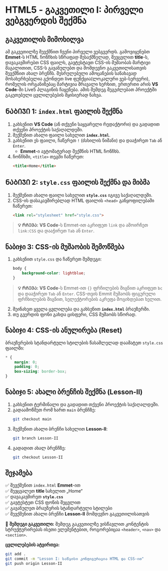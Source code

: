 # HTML5 - გაკვეთილი I: პირველი ვებგვერდის შექმნა

## გაკვეთილის მიმოხილვა
ამ გაკვეთილზე შევქმნით ჩვენი პირველი ვებგვერდს. გამოვიყენებთ **Emmet**-ს HTML ჩონჩხის სწრაფად შესაქმნელად, შევცვლით **title**-ს, დავაკავშირებთ CSS ფაილს, გავტესტავთ CSS-ის მუშაობას მარტივი მაგალითით, CSS-ს გავანულებთ და მომდევნო გაკვეთილისათვის შევქმნით ახალ ბრენჩს. შესრულებული ამოცანების სანახავად მოსახერხებელია გქონდეთ live ფუნქცია(ლოკალური ვებ-სერვერი), რომელის ორგანიზებაც მარტივია მრავალი ხერხით, ერთერთი არის **VS Code**-ში Live5 პლაგინის ჩაყენება. ამის შემდეგ შეგეძლებათ პროექტში გაკეთებული ცვლილებების მყისიერად ნახვა.

## ᲜᲐᲑᲘᲯᲘ 1: `index.html` ფაილის შექმნა
1. გახსენით **VS Code** (ან თქვენი საყვარელი რედაქტორი) და გადადით თქვენი პროექტის საქაღალდეში.
2. შექმენით ახალი ფაილი სახელით **`index.html`**.
3. გახსენით ეს ფაილი, ჩაწერეთ `!` (ძახილის ნიშანი) და დააჭირეთ  `Tab` ან `Enter`.
   - **Emmet**-ი ავტომატურად შექმნის HTML ჩონჩხს.
4. ჩონჩხში, `<title>` თეგში ჩაწერეთ:
   ```html
   <title>Home</title>
   ```

## ᲜᲐᲑᲘᲯᲘ 2: `style.css` ფაილის შექმნა და მიბმა
1. შექმენით ახალი ფაილი სახელით **`style.css`** იგივე საქაღალდეში.
2. CSS-ის დასაკავშირებლად HTML ფაილის `<head>` განყოფილებაში ჩაწერეთ:
   ```html
   <link rel="stylesheet" href="style.css">
   ```
> **💡 ᲠᲩᲔᲕᲐ:** 
> **VS Code**-ს Emmet-ით აკრიფეთ `link` და ამოირჩეთ `link:CSS` და დააჭირეთ `Tab` ან `Enter`.

## ნაბიჯი 3: CSS-ის მუშაობის შემოწმება
1. გახსენით `style.css` და ჩაწერეთ შემდეგი:
   ```css
   body {
       background-color: lightblue;
   }
   ```
> **💡 ᲠᲩᲔᲕᲐ:** 
> **VS Code**-ს Emmet-ით `{}` ფრჩილების შიგნით აკრიფეთ `bc` და დააჭირეთ `Tab` ან `Enter`.
> CSS-თვის Emmit მუშაობს ფიგურული ფრჩხილების შიგნით, სელექტორების აკრეფა მოგიხდებათ ხელით.

2. შეინახეთ ყველა ცვლილება და გახსენით **`index.html`** ბრაუზერში.
3. თუ გვერდის ფონი გახდა ცისფერი, CSS მუშაობს სწორად.

## ნაბიჯი 4: CSS-ის ანულირება (Reset)
ბრაუზერების სტანდარტული სტილების წასაშლელად დაამატეთ `style.css` ფაილში:
```css
* {
    margin: 0;
    padding: 0;
    box-sizing: border-box;
} 
```

## ნაბიჯი 5: ახალი ბრენჩის შექმნა (Lesson-II)
1. გახსენით ტერმინალი და გადადით თქვენი პროექტის საქაღალდეში.
2. გადაამოწმეთ რომ ხართ `main` ბრენჩზე:
   ```sh
   git checkout main
   ```
3. შექმენით ახალი ბრენჩი სახელით **Lesson-II**:
   ```sh
   git branch Lesson-II
   ```
4. გადადით ახალ ბრენჩზე:
   ```sh
   git checkout Lesson-II
   ```

## შეჯამება
✅ შევქმენით `index.html` **Emmet**-ით  
✅ შევცვალეთ **title** სახელით „Home“  
✅ დავაკავშირეთ **`style.css`**  
✅ გავტესტეთ CSS ფონის შეცვლით  
✅ გავანულეთ ბრაუზერის სტანდარტული სტილები  
✅ შევქმენით ახალი ბრენჩი **Lesson-II** მომდევნო გაკვეთილისათვის  

🚀 **შემდეგი გაკვეთილი:** შემდეგ გაკვეთილზე ვისწავლით კონტენტის სტრუქტურირებას ისეთი ელემენტებით, როგორებიცაა `<header>`, `<nav>` და `<section>`.

**ცვლილებების ატვირთვა:**
```sh
git add .
git commit -m "Lesson I: საწყისი კონფიგურაცია HTML და CSS-ით"
git push origin Lesson-II
```

